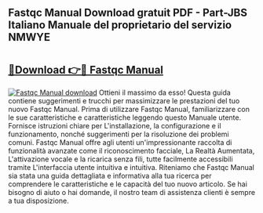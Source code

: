 ## Fastqc Manual Download gratuit PDF - Part-JBS Italiano Manuale del proprietario del servizio NMWYE

# <h2><a href="http://df9mrt5.blite.top/?on=Fastqc+Manual">🔗Download 👉🔴 Fastqc Manual</a></h2>

[![Fastqc Manual download](https://i.imgur.com/lujVjoI.png)](http://df9mrt5.blite.top/?on=Fastqc+Manual)
Ottieni il massimo da esso! Questa guida contiene suggerimenti e trucchi per massimizzare le prestazioni del tuo nuovo Fastqc Manual. Prima di utilizzare Fastqc Manual, familiarizzare con le sue caratteristiche e caratteristiche leggendo questo Manuale utente. Fornisce istruzioni chiare per L'installazione, la configurazione e il funzionamento, nonché suggerimenti per la risoluzione dei problemi comuni. Fastqc Manual offre agli utenti un'impressionante raccolta di funzionalità avanzate come il riconoscimento facciale, La Realtà Aumentata, L'attivazione vocale e la ricarica senza fili, tutte facilmente accessibili tramite L'interfaccia utente intuitiva e intuitiva. Riteniamo che Fastqc Manual sia stata una guida dettagliata e informativa alla tua ricerca per comprendere le caratteristiche e le capacità del tuo nuovo articolo. Se hai bisogno di aiuto o hai domande, il nostro team di assistenza clienti è sempre a tua disposizione.
